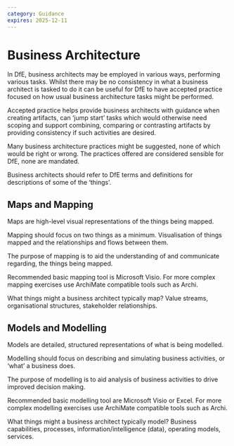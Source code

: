 ```yaml
---
category: Guidance
expires: 2025-12-11
---
```


# Business Architecture

In DfE, business architects may be employed in various ways, performing various tasks. Whilst there may be no consistency in what a business architect is tasked to do it can be useful for DfE to have accepted practice focused on how usual business architecture tasks might be performed.

Accepted practice helps provide business architects with guidance when creating artifacts, can ‘jump start’ tasks which would otherwise need scoping and support combining, comparing or contrasting artifacts by providing consistency if such activities are desired.

Many business architecture practices might be suggested, none of which would be right or wrong. The practices offered are considered sensible for DfE, none are mandated.

Business architects should refer to DfE terms and definitions for descriptions of some of the ‘things’.


## Maps and Mapping

Maps are high-level visual representations of the things being mapped.

Mapping should focus on two things as a minimum. Visualisation of things mapped and the relationships and flows between them.

The purpose of mapping is to aid the understanding of and communicate regarding, the things being mapped.

Recommended basic mapping tool is Microsoft Visio. For more complex mapping exercises use ArchiMate compatible tools such as Archi.

What things might a business architect typically map? Value streams, organisational structures, stakeholder relationships.


## Models and Modelling

Models are detailed, structured representations of what is being modelled.

Modelling should focus on describing and simulating business activities, or ‘what’ a business does.

The purpose of modelling is to aid analysis of business activities to drive improved decision making.

Recommended basic modelling tool are Microsoft Visio or Excel. For more complex modelling exercises use ArchiMate compatible tools such as Archi.

What things might a business architect typically model? Business capabilities, processes, information/intelligence (data), operating models, services.
